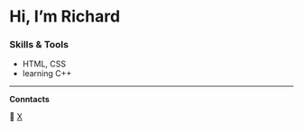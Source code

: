 # Hi, I’m Richard  

### Skills & Tools  
- HTML, CSS
- learning C++


---  

**Conntacts** 


🔗 [X](https://x.com/RGra81052544) 

